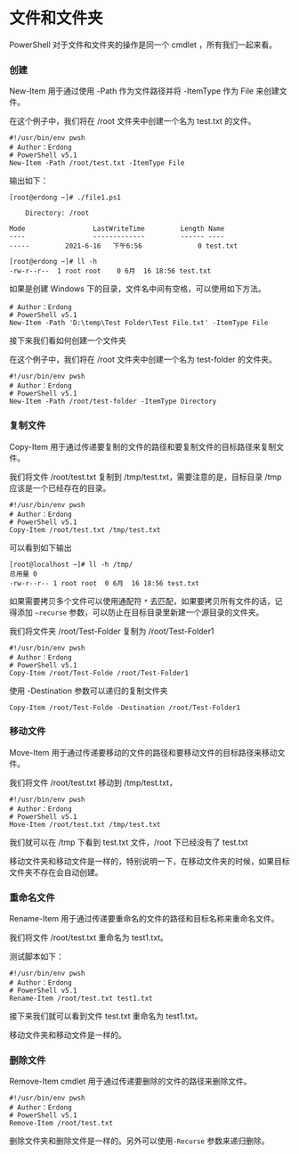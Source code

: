 # 文件和文件夹

PowerShell 对于文件和文件夹的操作是同一个 cmdlet ，所有我们一起来看。

### 创建
New-Item 用于通过使用 -Path 作为文件路径并将 -ItemType 作为 File 来创建文件。

在这个例子中，我们将在 /root 文件夹中创建一个名为 test.txt 的文件。

```
#!/usr/bin/env pwsh
# Author：Erdong
# PowerShell v5.1
New-Item -Path /root/test.txt -ItemType File
```

输出如下：
```
[root@erdong ~]# ./file1.ps1

    Directory: /root

Mode                 LastWriteTime         Length Name
----                 -------------         ------ ----
-----         2021-6-16   下午6:56              0 test.txt

[root@erdong ~]# ll -h
-rw-r--r--  1 root root    0 6月  16 18:56 test.txt
```

如果是创建 Windows 下的目录，文件名中间有空格，可以使用如下方法。
```
# Author：Erdong
# PowerShell v5.1
New-Item -Path 'D:\temp\Test Folder\Test File.txt' -ItemType File
```


接下来我们看如何创建一个文件夹

在这个例子中，我们将在 /root 文件夹中创建一个名为 test-folder 的文件夹。

```
#!/usr/bin/env pwsh
# Author：Erdong
# PowerShell v5.1
New-Item -Path /root/test-folder -ItemType Directory
```

### 复制文件

Copy-Item 用于通过传递要复制的文件的路径和要复制文件的目标路径来复制文件。

我们将文件 /root/test.txt 复制到 /tmp/test.txt，需要注意的是，目标目录 /tmp 应该是一个已经存在的目录。

```
#!/usr/bin/env pwsh
# Author：Erdong
# PowerShell v5.1
Copy-Item /root/test.txt /tmp/test.txt
```

可以看到如下输出
```
[root@localhost ~]# ll -h /tmp/
总用量 0
-rw-r--r-- 1 root root  0 6月  16 18:56 test.txt
```

如果需要拷贝多个文件可以使用通配符 `*` 去匹配，如果要拷贝所有文件的话，记得添加 `–recurse` 参数，可以防止在目标目录里新建一个源目录的文件夹。


我们将文件夹 /root/Test-Folder 复制为 /root/Test-Folder1
```
#!/usr/bin/env pwsh
# Author：Erdong
# PowerShell v5.1
Copy-Item /root/Test-Folde /root/Test-Folder1
```
使用 -Destination 参数可以递归的复制文件夹
```
Copy-Item /root/Test-Folde -Destination /root/Test-Folder1
```
### 移动文件
Move-Item 用于通过传递要移动的文件的路径和要移动文件的目标路径来移动文件。

我们将文件 /root/test.txt 移动到 /tmp/test.txt，


```
#!/usr/bin/env pwsh
# Author：Erdong
# PowerShell v5.1
Move-Item /root/test.txt /tmp/test.txt
```

我们就可以在 /tmp 下看到 test.txt 文件，/root 下已经没有了 test.txt

移动文件夹和移动文件是一样的，特别说明一下，在移动文件夹的时候，如果目标文件夹不存在会自动创建。
### 重命名文件

Rename-Item 用于通过传递要重命名的文件的路径和目标名称来重命名文件。

我们将文件 /root/test.txt 重命名为 test1.txt。

测试脚本如下：

```
#!/usr/bin/env pwsh
# Author：Erdong
# PowerShell v5.1
Rename-Item /root/test.txt test1.txt
```
接下来我们就可以看到文件 test.txt 重命名为 test1.txt。

移动文件夹和移动文件是一样的。

### 删除文件

Remove-Item cmdlet 用于通过传递要删除的文件的路径来删除文件。
```
#!/usr/bin/env pwsh
# Author：Erdong
# PowerShell v5.1
Remove-Item /root/test.txt
```


删除文件夹和删除文件是一样的。另外可以使用`-Recurse` 参数来递归删除。